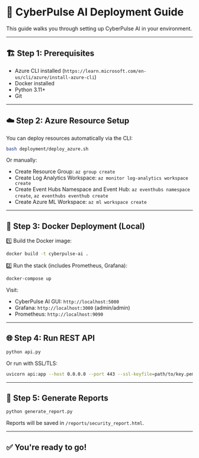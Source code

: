 
# 🚀 CyberPulse AI Deployment Guide

This guide walks you through setting up CyberPulse AI in your environment.

---

## 🏗️ Step 1: Prerequisites

- Azure CLI installed (`https://learn.microsoft.com/en-us/cli/azure/install-azure-cli`)
- Docker installed
- Python 3.11+
- Git

---

## ☁️ Step 2: Azure Resource Setup

You can deploy resources automatically via the CLI:

```bash
bash deployment/deploy_azure.sh
```

Or manually:
- Create Resource Group: `az group create`
- Create Log Analytics Workspace: `az monitor log-analytics workspace create`
- Create Event Hubs Namespace and Event Hub: `az eventhubs namespace create`, `az eventhubs eventhub create`
- Create Azure ML Workspace: `az ml workspace create`

---

## 🐳 Step 3: Docker Deployment (Local)

1️⃣ Build the Docker image:

```bash
docker build -t cyberpulse-ai .
```

2️⃣ Run the stack (includes Prometheus, Grafana):

```bash
docker-compose up
```

Visit:
- CyberPulse AI GUI: `http://localhost:5000`
- Grafana: `http://localhost:3000` (admin/admin)
- Prometheus: `http://localhost:9090`

---

## 🌐 Step 4: Run REST API

```bash
python api.py
```

Or run with SSL/TLS:

```bash
uvicorn api:app --host 0.0.0.0 --port 443 --ssl-keyfile=path/to/key.pem --ssl-certfile=path/to/cert.pem
```

---

## 🧭 Step 5: Generate Reports

```bash
python generate_report.py
```

Reports will be saved in `/reports/security_report.html`.

---

## ✅ You're ready to go!
